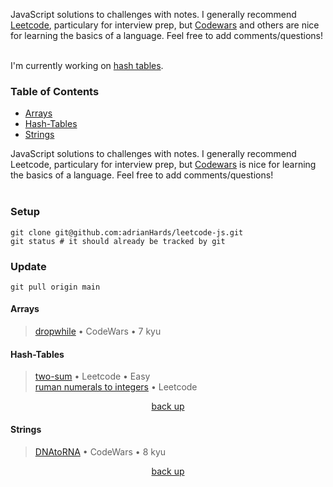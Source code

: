 <div hidden id="top"></div>

JavaScript solutions to challenges with notes. I generally recommend [Leetcode](https://leetcode.com/), particulary for interview prep, but [Codewars](https://www.codewars.com/) and others are nice for learning the basics of a language. Feel free to add comments/questions! <br> <br>

I'm currently working on [hash tables](https://leetcode.com/tag/hash-table/).

### Table of Contents

* [Arrays](#arrays)
* [Hash-Tables](#hash-tables)
* [Strings](#strings)

JavaScript solutions to challenges with notes. I generally recommend Leetcode, particulary for interview prep, but [Codewars](https://www.codewars.com/) is nice for learning the basics of a language. Feel free to add comments/questions! <br> <br>


### Setup

```
git clone git@github.com:adrianHards/leetcode-js.git
git status # it should already be tracked by git
```

### Update

```
git pull origin main
```

#### Arrays
>[dropwhile](https://github.com/adrianHards/challenges-js/blob/main/arrays/dropwhile.js) • CodeWars • 7 kyu

#### Hash-Tables
>[two-sum](https://github.com/adrianHards/leetcode-js/blob/main/hash-tables/two-sum.js) • Leetcode • Easy <br>
>[ruman numerals to integers](https://github.com/adrianHards/leetcode-js/blob/main/hash-tables/roman-to-integer.js) • Leetcode
<p align="center"><a href="#top">back up</a></p>

#### Strings
>[DNAtoRNA](https://github.com/adrianHards/challenges-js/blob/main/strings/DNAtoRNA.js) • CodeWars • 8 kyu

<p align="center"><a href="#top">back up</a></p>
